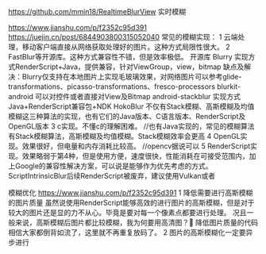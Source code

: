 
https://github.com/mmin18/RealtimeBlurView 实时模糊

https://www.jianshu.com/p/f2352c95d391
https://juejin.cn/post/6844903800315052040
常见的模糊实现：
1 云端处理，移动客户端直接从网络获取处理好的图片。这种方式局限性很大。
2 FastBlur等开源库。这种方式兼容性不错，但是效率极低。
  开源库 Blurry  实现方式RenderScript+Java，提供兼容，针对ViewGroup，view，bitmap
       缺点及解决：Blurry仅支持在本地图片上实现毛玻璃效果，对网络图片可以参考glide-transformations、picasso-transformations、fresco-processors
  blurkit-android 可以对控件或者直接对View及Bitmap
  android-stackblur 实现方式Java+RenderScript兼容包+NDK
  HokoBlur 不仅有Stack模糊、高斯模糊及均值模糊这三种算法的实现，也有它们的Java版本、C语言版本、RenderScript及OpenGL版本
3 c实现。不懂c的理解困难。
  //也有Java实现的，常见的模糊算法有Stack模糊算法，高斯模糊及均值模糊。Stack模糊效率会更高
4 OpenGL实现。效果很好，但电量和内存消耗比较高。
  //opencv据说可以
5 RenderScript实现。效果略弱于第4种，但是使用方便，速度很快，性能消耗在可接受范围内，加上Google的兼容性解决方案，可以说是能够作为优先考虑的方式。
ScriptIntrinsicBlur后续RenderScript被废弃，建议使用Vulkan或者




模糊优化
https://www.jianshu.com/p/f2352c95d391
1 降低需要进行高斯模糊的图片质量
虽然说使用RenderScript能够高效的进行图片的高斯模糊，但是对于较大的图片还是显的力不从心。毕竟是要对每一个像素点都要进行处理。
  况且一般来说，高斯模糊后图片都比较模糊，我为何要用高清图？🤣
  降低图片质量的代码相信大家都倒背如流了，这里就不再重复放码了。
2 图片的高斯模糊化一定要异步进行
